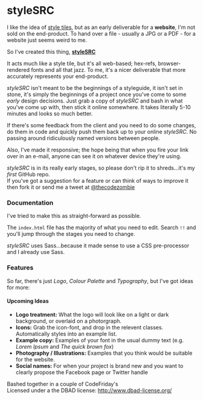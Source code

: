 styleSRC
========

I like the idea of [style tiles](http://styletil.es/), but as an early deliverable for a __website__, I'm not sold on the end-product. To hand over a file - usually a JPG or a PDF - for a website just seems weird to me.

So I've created this thing, __[styleSRC](http://thecodezombie.co.uk/styleSRC/)__

It acts much like a style tile, but it's all web-based; hex-refs, browser-rendered fonts and all that jazz. To me, it's a nicer deliverable that more accurately represents your end-product.

_styleSRC_ isn't meant to be the beginnings of a styleguide, it isn't set in stone, it's simply the beginnings of a project once you've come to some *early* design decisions. Just grab a copy of _styleSRC_ and bash in what you've come up with, then stick it online somewhere. It takes literally 5-10 minutes and looks so much better.

If there's some feedback from the client and you need to do some changes, do them in code and quickly push them back up to your online _styleSRC_. No passing around ridiculously named versions between people.

Also, I've made it responsive; the hope being that when you fire your link over in an e-mail, anyone can see it on whatever device they're using.

_styleSRC_ is in its really early stages, so please don't rip it to shreds...it's my *first* GitHub repo.  
If you've got a suggestion for a feature or can think of ways to improve it then fork it or send me a tweet at [@thecodezombie](https://twitter.com/thecodezombie)

### Documentation ###

I've tried to make this as straight-forward as possible.

The `index.html` file has the majority of what you need to edit. Search `!!` and you'll jump through the stages you need to change.

_styleSRC_ uses Sass...because it made sense to use a CSS pre-processor and I already use Sass.

### Features ###

So far, there's just _Logo_, _Colour Palette_ and _Typography_, but I've got ideas for more:

#### Upcoming Ideas ####
- __Logo treatment:__ What the logo will look like on a light or dark background, or overlaid on a photorgraph.
- __Icons:__ Grab the icon-font, and drop in the relevent classes. Automatically styles into an example list.
- __Example copy:__ Examples of your font in the usual dummy text (e.g. _Lorem Ipsum_ and _The quick brown fox_)
- __Photography / Illustrations:__ Examples that you think would be suitable for the website.
- __Social names:__ For when your project is brand new and you want to clearly propose the Facebook page or Twitter handle

Bashed together in a couple of CodeFriday's  
Licensed under a the DBAD license: http://www.dbad-license.org/
